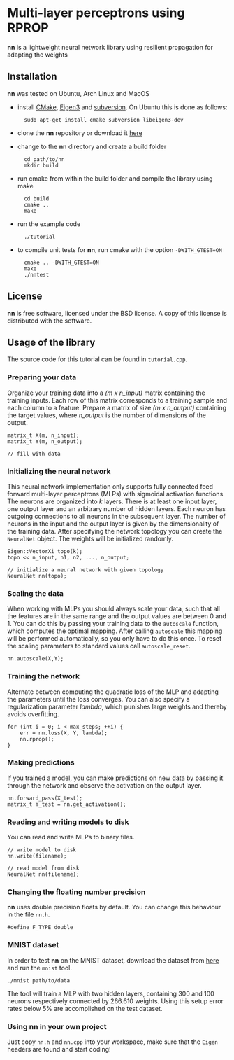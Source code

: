 Multi-layer perceptrons using RPROP
===================================

**nn** is a lightweight neural network library using resilient propagation for adapting the weights

Installation
------------

**nn** was tested on Ubuntu, Arch Linux and MacOS

* install [CMake](http://http://www.cmake.org/), [Eigen3](http://eigen.tuxfamily.org/) and [subversion](http://subversion.tigris.org/). On Ubuntu this is done as follows:

        sudo apt-get install cmake subversion libeigen3-dev

* clone the **nn** repository or download it [here](https://bitbucket.org/mblum/nn/get/master.tar.gz)
* change to the **nn** directory and create a build folder 
  
        cd path/to/nn
        mkdir build

* run cmake from within the build folder and compile the library using make
      
        cd build
        cmake ..
        make

* run the example code

        ./tutorial

* to compile unit tests for **nn**, run cmake with the option `-DWITH_GTEST=ON`

        cmake .. -DWITH_GTEST=ON
        make
        ./nntest


License
-------

**nn** is free software, licensed under the BSD license. A copy of this license is distributed with the software.  

Usage of the library
--------------------

The source code for this tutorial can be found in `tutorial.cpp`.

### Preparing your data

Organize your training data into a *(m x n_input)* matrix containing the training inputs. Each row of this matrix corresponds to a training sample and each column to a feature. Prepare a matrix of size *(m x n_output)* containing the target values, where *n_output* is the number of dimensions of the output. 

    matrix_t X(m, n_input);
    matrix_t Y(m, n_output);

    // fill with data

### Initializing the neural network

This neural network implementation only supports fully connected feed forward multi-layer perceptrons (MLPs) with sigmoidal activation functions. The neurons are organized into *k* layers. There is at least one input layer, one output layer and an arbitrary number of hidden layers. Each neuron has outgoing connections to all neurons in the subsequent layer. The number of neurons in the input and the output layer is given by the dimensionality of the training data. After specifying the network topology you can create the `NeuralNet` object. The weights will be initialized randomly.

    Eigen::VectorXi topo(k);
    topo << n_input, n1, n2, ..., n_output;

    // initialize a neural network with given topology
    NeuralNet nn(topo);

### Scaling the data

When working with MLPs you should always scale your data, such that all the features are in the same range and the output values are between 0 and 1. You can do this by passing your training data to the `autoscale` function, which computes the optimal mapping. After calling `autoscale` this mapping will be performed automatically, so you only have to do this once. To reset the scaling parameters to standard values call `autoscale_reset`. 

    nn.autoscale(X,Y);

### Training the network

Alternate between computing the quadratic loss of the MLP and adapting the parameters until the loss converges. You can also specify a regularization parameter *lambda*, which punishes large weights and thereby avoids overfitting.

    for (int i = 0; i < max_steps; ++i) {
        err = nn.loss(X, Y, lambda);
        nn.rprop();
    }

### Making predictions

If you trained a model, you can make predictions on new data by passing it through the network and observe the activation on the output layer. 

    nn.forward_pass(X_test);
    matrix_t Y_test = nn.get_activation();

### Reading and writing models to disk

You can read and write MLPs to binary files.

    // write model to disk
    nn.write(filename);
        
    // read model from disk
    NeuralNet nn(filename);

### Changing the floating number precision

**nn** uses double precision floats by default. You can change this behaviour in the file `nn.h`.

    #define F_TYPE double

### MNIST dataset

In order to test **nn** on the MNIST dataset, download the dataset from [here](http://yann.lecun.com/exdb/mnist/) and run the `mnist` tool. 

    ./mnist path/to/data

The tool will train a MLP with two hidden layers, containing 300 and 100 neurons respectively connected by 266.610 weights. Using this setup error rates below 5% are accomplished on the test dataset.   

### Using **nn** in your own project

Just copy `nn.h` and `nn.cpp` into your workspace, make sure that the `Eigen` headers are found and start coding!

